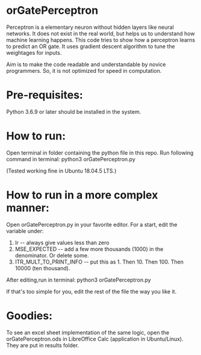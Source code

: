# orGatePerceptron
Perceptron is a elementary neuron without hidden layers like neural networks. It does not exist in the real world, but helps us to understand how machine learning happens. This code tries to show how a perceptron learns to predict an OR gate. It uses gradient descent algorithm to tune the weightages for inputs.

Aim is to make the code readable and understandable by novice programmers. So, it is not optimized for speed in computation.

# Pre-requisites:
Python 3.6.9 or later should be installed in the system.

# How to run:
Open terminal in folder containing the python file in this repo. Run following command in terminal:
python3 orGatePerceptron.py

(Tested working fine in Ubuntu 18.04.5 LTS.)

# How to run in a more complex manner:

Open orGatePerceptron.py in your favorite editor.
For a start, edit the variable under:
1) lr                      -- always give values less than zero
2) MSE_EXPECTED            -- add a few more thousands (1000) in the denominator. Or delete some.
3) ITR_MULT_TO_PRINT_INFO  -- put this as 1. Then 10. Then 100. Then 10000 (ten thousand).

After editing,run in terminal:
python3 orGatePerceptron.py

If that's too simple for you, edit the rest of the file the way you like it.

# Goodies:
To see an excel sheet implementation of the same logic, open the orGatePerceptron.ods in LibreOffice Calc (application in Ubuntu/Linux). They are put in results folder.
